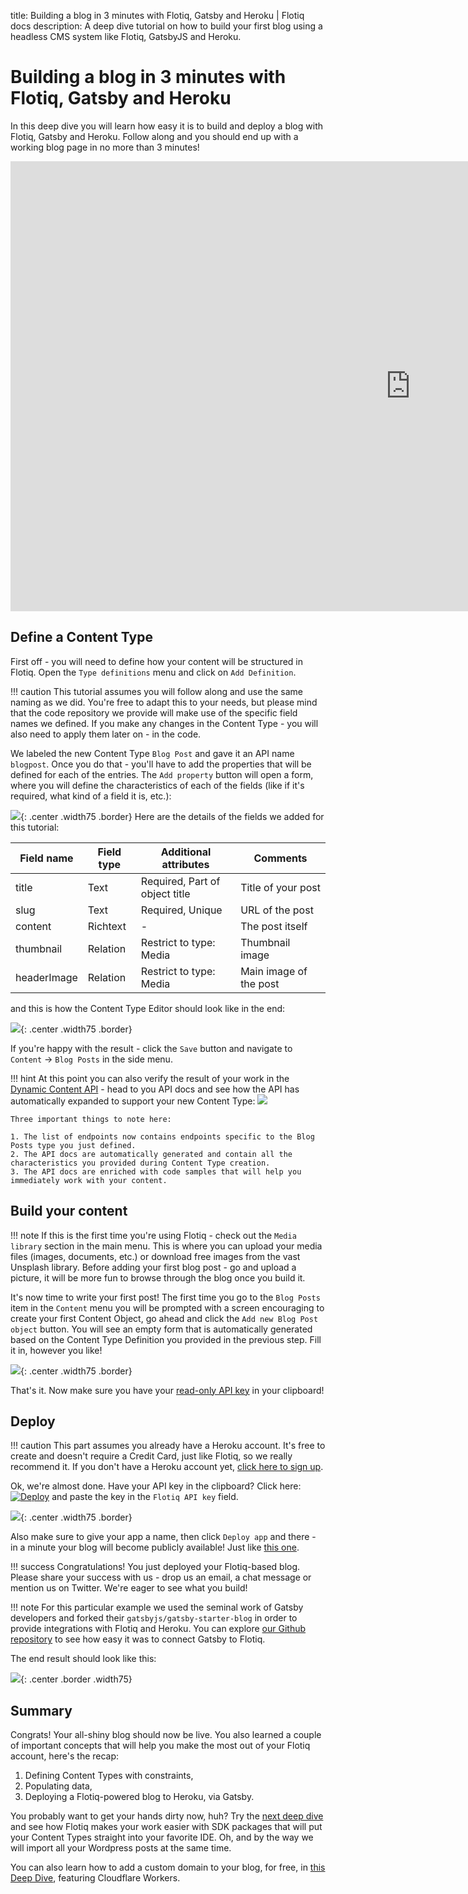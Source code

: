 title: Building a blog in 3 minutes with Flotiq, Gatsby and Heroku | Flotiq docs
description: A deep dive tutorial on how to build your first blog using a headless CMS system like Flotiq, GatsbyJS and Heroku.

# Building a blog in 3 minutes with Flotiq, Gatsby and Heroku

In this deep dive you will learn how easy it is to build and deploy a blog with Flotiq, Gatsby and Heroku. Follow along and you should end up with a working blog page in no more than 3 minutes!


<div class="video-wrapper">
  <iframe width="1280" height="720" src="https://www.youtube.com/embed/hz3RK5qqhrQ" frameborder="0" allowfullscreen></iframe>
</div>    

## Define a Content Type

First off - you will need to define how your content will be structured in Flotiq. Open the `Type definitions` menu and click on `Add Definition`.

!!! caution
    This tutorial assumes you will follow along and use the same naming as we did. You're free to adapt this to your needs, but please mind that the code repository we provide will make use of the specific field names we defined. If you make any changes in the Content Type - you will also need to apply them later on - in the code.

We labeled the new Content Type `Blog Post` and gave it an API name `blogpost`. Once you do that - you'll have to add the properties that will be defined for each of the entries. The `Add property` button will open a form, where you will define the characteristics of each of the fields (like if it's required, what kind of a field it is, etc.):

![](images/3-minute-blog-content-type-title-field.png){: .center .width75 .border}
Here are the details of the fields we added for this tutorial:

| Field name | Field type | Additional attributes | Comments |
|------------|------------|-----------------------|----------|
| title | Text | Required, Part of object title | Title of your post |
| slug | Text | Required, Unique | URL of the post |
| content | Richtext | - | The post itself |
| thumbnail | Relation | Restrict to type: Media | Thumbnail image |
| headerImage | Relation | Restrict to type: Media | Main image of the post |

and this is how the Content Type Editor should look like in the end:

![](images/3-minute-blog-content-type-all-fields.png){: .center .width75 .border}

If you're happy with the result - click the `Save` button and navigate to `Content` → `Blog Posts` in the side menu. 

!!! hint
    At this point you can also verify the result of your work in the [Dynamic Content API](../API/dynamic-content-api.md) - head to you API docs and see how the API has automatically expanded to support your new Content Type:
    ![](images/3-minute-blog-content-api.png)

    Three important things to note here:

    1. The list of endpoints now contains endpoints specific to the Blog Posts type you just defined.
    2. The API docs are automatically generated and contain all the characteristics you provided during Content Type creation.
    3. The API docs are enriched with code samples that will help you immediately work with your content.



## Build your content

!!! note
    If this is the first time you're using Flotiq - check out the `Media library` section in the main menu. This is where you can upload your media files (images, documents, etc.) or download free images from the vast Unsplash library. Before adding your first blog post - go and upload a picture, it will be more fun to browse through the blog once you build it.

It's now time to write your first post! The first time you go to the `Blog Posts` item in the `Content` menu you will be prompted with a screen encouraging to create your first Content Object, go ahead and click the `Add new Blog Post object` button. You will see an empty form that is automatically generated based on the Content Type Definition you provided in the previous step. Fill it in, however you like!

![](images/3-minute-blog-first-post.png){: .center .width75 .border}

That's it. Now make sure you have your [read-only API key](../API/index.md) in your clipboard!

## Deploy

!!! caution
    This part assumes you already have a Heroku account. It's free to create and doesn't require a Credit Card, just like Flotiq, so we really recommend it. If you don't have a Heroku account yet, [click here to sign up](https://signup.heroku.com/).

Ok, we're almost done. Have your API key in the clipboard? 
Click here: [![Deploy](https://www.herokucdn.com/deploy/button.svg)](https://heroku.com/deploy?template=https://github.com/flotiq/gatsby-starter-blog) and paste the key in the `Flotiq API key` field. 

![](images/3-minute-blog-deploy-to-heroku.png){: .center .width75 .border}

Also make sure to give your app a name, then click `Deploy app` and there - in a minute your blog will become publicly available! Just like [this one](https://flotiq-blog.herokuapp.com/).


!!! success
    Congratulations! You just deployed your Flotiq-based blog. Please share your success with us - drop us an email, a chat message or mention us on Twitter. We're eager to see what you build!

!!! note 
    For this particular example we used the seminal work of Gatsby developers and forked their `gatsbyjs/gatsby-starter-blog` in order to provide integrations with Flotiq and Heroku. You can explore [our Github repository](https://github.com/flotiq/gatsby-starter-blog) to see how easy it was to connect Gatsby to Flotiq. 
    
The end result should look like this:

![](images/3-minute-blog-published-post.png){: .center .border .width75}

## Summary

Congrats! Your all-shiny blog should now be live. You also learned a couple of important concepts that will help you make the most out of your Flotiq account, here's the recap:

1. Defining Content Types with constraints,
2. Populating data,
3. Deploying a Flotiq-powered blog to Heroku, via Gatsby.

You probably want to get your hands dirty now, huh? Try the [next deep dive](wordpress-import.md) and see how Flotiq makes your work easier with SDK packages that will put your Content Types straight into your favorite IDE. Oh, and by the way we will import all your Wordpress posts at the same time.

You can also learn how to add a custom domain to your blog, for free, in [this Deep Dive](../add-a-custom-domain-to-heroku-for-free/), featuring Cloudflare Workers.
